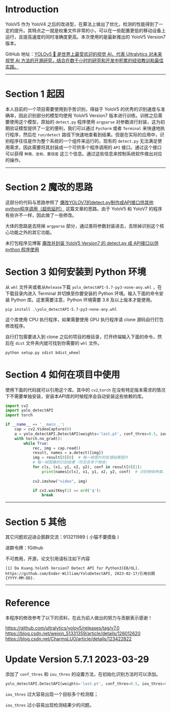 


# Introduction

YoloV5 作为 YoloV4 之后的改进型，在算法上做出了优化，检测的性能得到了一定的提升。其特点之一就是权重文件非常的小，可以在一些配置更低的移动设备上运行，且提高速度的同时准确度更高。本次使用的是最新推出的 YoloV5 Version7 版本。

GitHub 地址：[YOLOv5 🚀 是世界上最受欢迎的视觉 AI，代表 Ultralytics 对未来视觉 AI 方法的开源研究，结合在数千小时的研究和开发中积累的经验教训和最佳实践。](https://github.com/ultralytics/yolov5/releases/tag/v7.0)



---

# Section 1 起因

本人目前的一个项目需要使用到手势识别，得益于 YoloV5 的优秀的识别速度与准确率，因此识别部分的模型均使用 YoloV5 Version7 版本进行训练。训练之后需要使用这个模型，原始的 `detect.py` 程序使用 `argparse` 对参数进行封装，这为初期验证模型提供了一定的便利，我们可以通过 `Pycharm` 或者 `Terminal` 来快速地执行程序，然后在 `run/detect` 路径下快速地查看到结果。但是在实际的应用中，识别程序往往是作为整个系统的一个组件来运行的，现有的 `detect.py` 无法满足使用需求，因此需要将其封装成一个可供多个程序调用的 `API` 接口。通过这个接口可以获得 `种类、坐标、置信度` 这三个信息。通过这些信息来控制系统软件做出对应的操作。



---

# Section 2 魔改的思路

这部分的代码与思路参照了 [爆改YOLOV7的detect.py制作成API接口供其他python程序调用（超低延时）](https://blog.csdn.net/weixin_51331359/article/details/126012620) 这篇文章的思路。由于 YoloV5 和 YoloV7 的程序有些许不一样，因此做了一些修改。

大体的思路是去除掉 `argparse` 部分，通过类将参数封装进去，去除掉识别这个核心功能之外的其它功能。

未打包程序见博客 [魔改并封装 YoloV5 Version7 的 detect.py 成 API接口以供 python 程序使用](https://blog.csdn.net/qq_17790209/article/details/129061528)



# Section 3 如何安装到 Python 环境

从 `whl` 文件夹或者从`Release`下载 `yolo_detectAPI-5.7-py3-none-any.whl` ，在下载目录内进入 Terminal 并切换至你要安装的 Python 环境。输入下面的命令安装 Python 库。这里需要注意，Python 环境需要 3.8 及以上版本才能使用。

```shell
pip install .\yolo_detectAPI-5.7-py3-none-any.whl
```

这个库使用 CPU 执行程序，如果需要使用 GPU 执行程序请 clone 源码自行打包修改程序。

自行打包需要进入到 clone 之后的项目的根目录，打开终端输入下面的命令，然后在 `dist` 文件夹内就可找到你需要的 `whl` 文件。

```python
python setup.py sdist bdist_wheel
```



# Section 4 如何在项目中使用

使用下面的代码就可以引用这个库。其中的 `cv2`,`torch` 在没有特定版本需求的情况下不需要单独安装，安装本API库的时候程序会自动安装这些依赖的库。

```python
import cv2
import yolo_detectAPI
import torch

if __name__ == '__main__':
    cap = cv2.VideoCapture(0)
    a = yolo_detectAPI.DetectAPI(weights='last.pt', conf_thres=0.5, iou_thres=0.5)  # 你要使用的模型的路径
    with torch.no_grad():
        while True:
            rec, img = cap.read()
            result, names = a.detect([img])
            img = result[0][0]  # 每一帧图片的处理结果图片
            # 每一帧图像的识别结果（可包含多个物体）
            for cls, (x1, y1, x2, y2), conf in result[0][1]:
                print(names[cls], x1, y1, x2, y2, conf)  # 识别物体种类、左上角x坐标、左上角y轴坐标、右下角x轴坐标、右下角y轴坐标，置信度
                
            cv2.imshow("video", img)

            if cv2.waitKey(1) == ord('q'):
                break
```



---

# Section 5 其他

其它问题欢迎进企鹅群交流：913211989 ( 小猫不要摸鱼 )

进群令牌：fGithub

不可商用，开源，论文引用请标注如下内容

```
[1] Da Kuang.YoloV5 Version7 Detect API for Python3[EB/OL]. https://github.com/Ender-William/YoloDetectAPI, 2023-02-17/引用日期{YYYY-MM-DD}.
```



---

# Reference
本程序的修改参考了以下的资料，在此为前人做出的努力与贡献表示感谢！

https://github.com/ultralytics/yolov5/releases/tag/v7.0
https://blog.csdn.net/weixin_51331359/article/details/126012620
https://blog.csdn.net/CharmsLUO/article/details/123422822

# Update Version 5.7.1 2023-03-29
添加了 `conf_thres` 和 `iou_thres` 的设置方法，在初始化识别方法时可以添加。
```python
yolo_detectAPI.DetectAPI(weights='last.pt', conf_thres=0.5, iou_thres=0.5)
```
`iou_thres` 过大容易出现一个目标多个检测框；

`iou_thres` 过小容易出现检测结果少的问题。